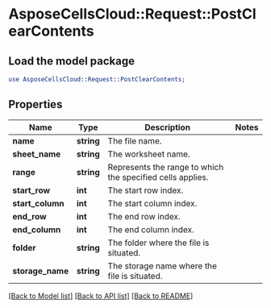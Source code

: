 # AsposeCellsCloud::Request::PostClearContents 

## Load the model package
```perl
use AsposeCellsCloud::Request::PostClearContents;
```

## Properties
Name | Type | Description | Notes
------------ | ------------- | ------------- | -------------
**name** | **string** | The file name. |
**sheet_name** | **string** | The worksheet name. |
**range** | **string** | Represents the range to which the specified cells applies. |
**start_row** | **int** | The start row index. |
**start_column** | **int** | The start column index. |
**end_row** | **int** | The end row index. |
**end_column** | **int** | The end column index. |
**folder** | **string** | The folder where the file is situated. |
**storage_name** | **string** | The storage name where the file is situated. |  

[[Back to Model list]](../README.md#documentation-for-requests) [[Back to API list]](../README.md#documentation-for-api-endpoints) [[Back to README]](../README.md)

